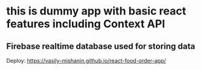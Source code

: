 # this is dummy app with basic react features including Context API

## Firebase realtime database used for storing data

Deploy: https://vasily-mishanin.github.io/react-food-order-app/

